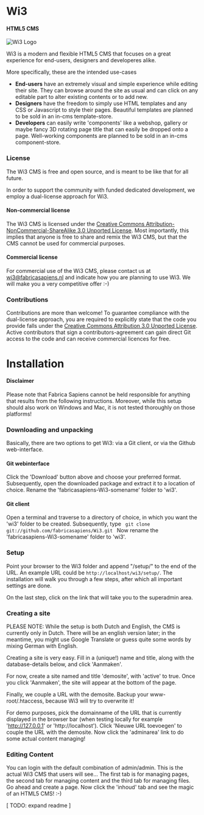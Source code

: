 Wi3
========

#### HTML5 CMS ####

![Wi3 Logo](https://github.com/fabricasapiens/Wi3/raw/v0.8/docs/wi3_logo_blue%20on%20white_100x70.png)

Wi3 is a modern and flexible HTML5 CMS that focuses on a great experience for end-users, designers and developeres alike.

More specifically, these are the intended use-cases

- **End-users** have an extremely visual and simple experience while editing their site. They can browse around the site as usual and can click on any editable part to alter existing contents or to add new.
- **Designers** have the freedom to simply use HTML templates and any CSS or Javascript to style their pages. Beautiful templates are planned to be sold in an in-cms template-store.
- **Developers** can easily write 'components' like a webshop, gallery or maybe fancy 3D rotating page title that can easily be dropped onto a page. Well-working components are planned to be sold in an in-cms component-store.

### License ###
The Wi3 CMS is free and open source, and is meant to be like that for all future. 

In order to support the community with funded dedicated development, we employ a dual-license approach for Wi3.

#### Non-commercial license ####
The Wi3 CMS is licensed under the [Creative Commons Attribution-NonCommercial-ShareAlike 3.0 Unported License](http://creativecommons.org/licenses/by-nc-sa/3.0/). Most importantly, this implies that anyone is free to share and remix the Wi3 CMS, but that the CMS cannot be used for commercial purposes. 

#### Commercial license ####
For commercial use of the Wi3 CMS, please contact us at wi3@fabricasapiens.nl and indicate how you are planning to use Wi3. We will make you a very competitive offer :-)

### Contributions ###
Contributions are more than welcome! To guarantee compliance with the dual-license approach, you are required to explicitly state that the code you provide falls under the [Creative Commons
Attribution 3.0 Unported License](http://creativecommons.org/licenses/by/3.0/). Active contributors that sign a contributors-agreement can gain direct Git access to the code and can receive commercial licences for free.

Installation
========

#### Disclaimer ####
Please note that Fabrica Sapiens cannot be held responsible for anything that results from the following instructions. Moreover, while this setup should also work on Windows and Mac, it is not tested thoroughly on those platforms!

### Downloading and unpacking ###
Basically, there are two options to get Wi3: via a Git client, or via the Github web-interface.

#### Git webinterface ####
Click the 'Download' button above and choose your preferred format. Subsequently, open the downloaded package and extract it to a location of choice. Rename the 'fabricasapiens-Wi3-somename' folder to 'wi3'.

#### Git client ####
Open a terminal and traverse to a directory of choice, in which you want the 'wi3' folder to be created. Subsequently, type
<code>
git clone git://github.com/fabricasapiens/Wi3.git
</code>
Now rename the 'fabricasapiens-Wi3-somename' folder to 'wi3'. 

### Setup ###
Point your browser to the Wi3 folder and append "/setup/" to the end of the URL. An example URL could be <code>http://localhost/wi3/setup/</code>. The installation will walk you through a few steps, after which all important settings are done.

On the last step, click on the link that will take you to the superadmin area.

### Creating a site ###
PLEASE NOTE: While the setup is both Dutch and English, the CMS is currently only in Dutch. There will be an english version later; in the meantime, you might use Google Translate or guess quite some words by mixing German with English.

Creating a site is very easy. Fill in a (unique!) name and title, along with the database-details below, and click 'Aanmaken'. 

For now, create a site named and title 'demosite', with 'active' to true. Once you click 'Aanmaken', the site will appear at the bottom of the page.

Finally, we couple a URL with the demosite. Backup your www-root/.htaccess, because Wi3 will try to overwrite it! 

For demo purposes, pick the domainname of the URL that is currently displayed in the browser bar (when testing locally for example 'http://127.0.0.1' or 'http://localhost'). Click 'Nieuwe URL toevoegen' to couple the URL with the demosite. Now click the 'adminarea' link to do some actual content managing!

### Editing Content ###
You can login with the default combination of admin/admin. This is the actual Wi3 CMS that users will see... The first tab is for managing pages, the second tab for managing content and the third tab for managing files. Go ahead and create a page. Now click the 'inhoud' tab and see the magic of an HTML5 CMS! :-)

[ TODO: expand readme ]

